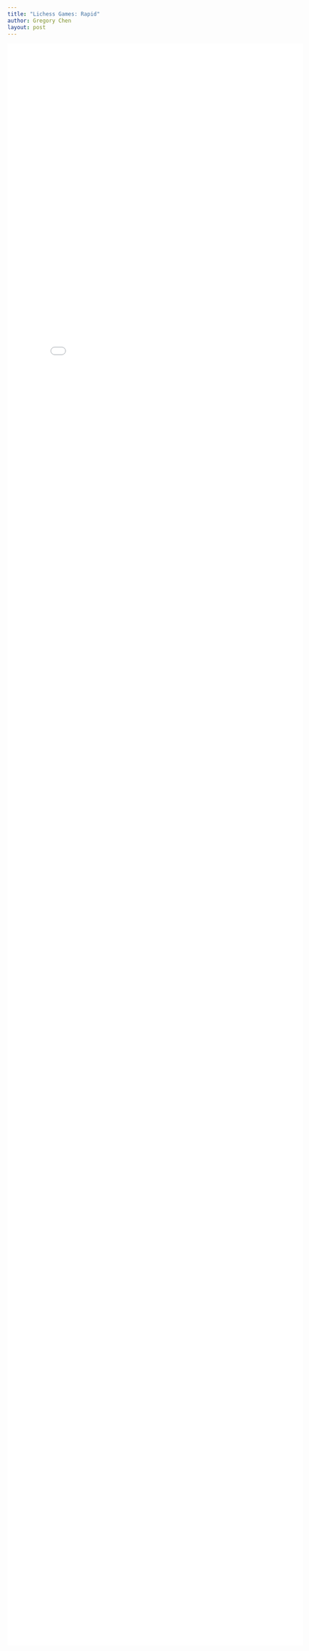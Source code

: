 ```yaml
---
title: "Lichess Games: Rapid"
author: Gregory Chen
layout: post
---
```


<iframe src="{{site.baseurl}}/assets/white_win_proportion_vs_computer_eval_rapid.html" style="height: 90vh; width: calc(90vw - 200px); max-width: calc(1.25*90vh); max-height: calc(0.8*(90vw-200px)); border: none; padding: 0px"></iframe>
